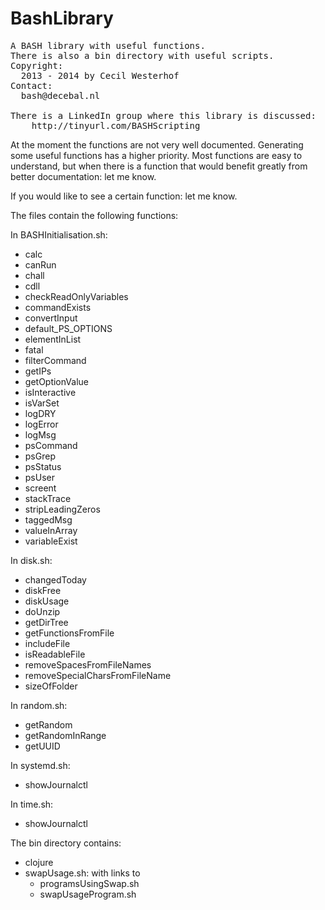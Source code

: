 BashLibrary
===========
<pre>
A BASH library with useful functions.
There is also a bin directory with useful scripts.
Copyright:
  2013 - 2014 by Cecil Westerhof
Contact:
  bash@decebal.nl

There is a LinkedIn group where this library is discussed:
    http://tinyurl.com/BASHScripting
</pre>
At the moment the functions are not very well documented. Generating
some useful functions has a higher priority. Most functions are easy to
understand, but when there is a function that would benefit greatly from
better documentation: let me know.

If you would like to see a certain function: let me know.

The files contain the following functions:

In BASHInitialisation.sh:
- calc
- canRun
- chall
- cdll
- checkReadOnlyVariables
- commandExists
- convertInput
- default_PS_OPTIONS
- elementInList
- fatal
- filterCommand
- getIPs
- getOptionValue
- isInteractive
- isVarSet
- logDRY
- logError
- logMsg
- psCommand
- psGrep
- psStatus
- psUser
- screent
- stackTrace
- stripLeadingZeros
- taggedMsg
- valueInArray
- variableExist

In disk.sh:
- changedToday
- diskFree
- diskUsage
- doUnzip
- getDirTree
- getFunctionsFromFile
- includeFile
- isReadableFile
- removeSpacesFromFileNames
- removeSpecialCharsFromFileName
- sizeOfFolder

In random.sh:
- getRandom
- getRandomInRange
- getUUID

In systemd.sh:
- showJournalctl

In time.sh:
- showJournalctl

The bin directory contains:
- clojure
- swapUsage.sh: with links to
  - programsUsingSwap.sh
  - swapUsageProgram.sh
